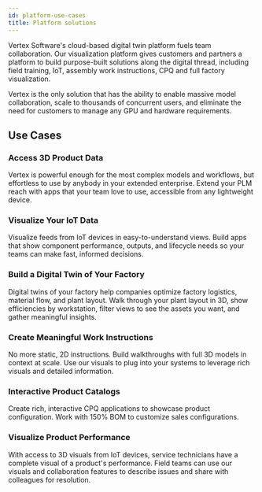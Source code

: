 ```yaml
---
id: platform-use-cases
title: Platform solutions
---
```


Vertex Software's cloud-based digital twin platform fuels team collaboration. Our visualization platform gives customers and partners a platform to build purpose-built solutions along the digital thread, including field training, IoT, assembly work instructions, CPQ and full factory visualization.

Vertex is the only solution that has the ability to enable massive model collaboration, scale to thousands of concurrent users, and eliminate the need for customers to manage any GPU and hardware requirements.

## Use Cases

### Access 3D Product Data

Vertex is powerful enough for the most complex models and workflows, but effortless to use by anybody in your extended enterprise. Extend your PLM reach with apps that your team love to use, accessible from any lightweight device.

### Visualize Your IoT Data

Visualize feeds from IoT devices in easy-to-understand views. Build apps that show component performance, outputs, and lifecycle needs so your teams can make fast, informed decisions.

### Build a Digital Twin of Your Factory

Digital twins of your factory help companies optimize factory logistics, material flow, and plant layout. Walk through your plant layout in 3D, show efficiencies by workstation, filter views to see the assets you want, and gather meaningful insights.

### Create Meaningful Work Instructions

No more static, 2D instructions. Build walkthroughs with full 3D models in context at scale. Use our visuals to plug into your systems to leverage rich visuals and detailed information.

### Interactive Product Catalogs

Create rich, interactive CPQ applications to showcase product configuration. Work with 150% BOM to customize sales configurations.

### Visualize Product Performance

With access to 3D visuals from IoT devices, service technicians have a complete visual of a product's performance. Field teams can use our visuals and collaboration features to describe issues and share with colleagues for resolution.
